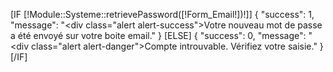 [IF [!Module::Systeme::retrievePassword([!Form_Email!])!]]
{
    "success": 1,
    "message": "<div class=\"alert alert-success\">Votre nouveau mot de passe a été envoyé sur votre boite email.</div>"
}
[ELSE]
{
"success": 0,
"message": "<div class=\"alert alert-danger\">Compte introuvable. Vérifiez votre saisie.</div>"
}
[/IF]
